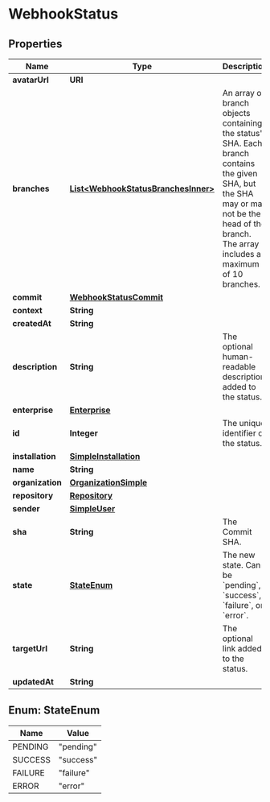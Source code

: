 

# WebhookStatus


## Properties

| Name | Type | Description | Notes |
|------------ | ------------- | ------------- | -------------|
|**avatarUrl** | **URI** |  |  [optional] |
|**branches** | [**List&lt;WebhookStatusBranchesInner&gt;**](WebhookStatusBranchesInner.md) | An array of branch objects containing the status&#39; SHA. Each branch contains the given SHA, but the SHA may or may not be the head of the branch. The array includes a maximum of 10 branches. |  |
|**commit** | [**WebhookStatusCommit**](WebhookStatusCommit.md) |  |  |
|**context** | **String** |  |  |
|**createdAt** | **String** |  |  |
|**description** | **String** | The optional human-readable description added to the status. |  |
|**enterprise** | [**Enterprise**](Enterprise.md) |  |  [optional] |
|**id** | **Integer** | The unique identifier of the status. |  |
|**installation** | [**SimpleInstallation**](SimpleInstallation.md) |  |  [optional] |
|**name** | **String** |  |  |
|**organization** | [**OrganizationSimple**](OrganizationSimple.md) |  |  [optional] |
|**repository** | [**Repository**](Repository.md) |  |  |
|**sender** | [**SimpleUser**](SimpleUser.md) |  |  |
|**sha** | **String** | The Commit SHA. |  |
|**state** | [**StateEnum**](#StateEnum) | The new state. Can be &#x60;pending&#x60;, &#x60;success&#x60;, &#x60;failure&#x60;, or &#x60;error&#x60;. |  |
|**targetUrl** | **String** | The optional link added to the status. |  |
|**updatedAt** | **String** |  |  |



## Enum: StateEnum

| Name | Value |
|---- | -----|
| PENDING | &quot;pending&quot; |
| SUCCESS | &quot;success&quot; |
| FAILURE | &quot;failure&quot; |
| ERROR | &quot;error&quot; |



